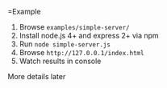 =Example
1. Browse `examples/simple-server/`
2. Install node.js 4+ and express 2+ via npm
3. Run `node simple-server.js`
4. Browse `http://127.0.0.1/index.html`
5. Watch results in console

More details later
